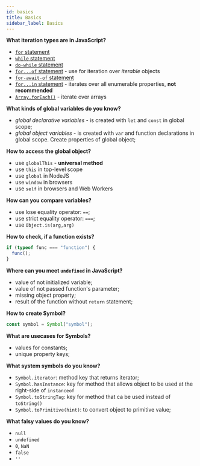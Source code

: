```yaml
---
id: basics
title: Basics
sidebar_label: Basics
---
```


**What iteration types are in JavaScript?**

- [`for` statement](https://developer.mozilla.org/en-US/docs/Web/JavaScript/Reference/Statements/for)
- [`while` statement](https://developer.mozilla.org/en-US/docs/Web/JavaScript/Reference/statements/while)
- [`do-while` statement](https://developer.mozilla.org/en-US/docs/Web/JavaScript/Reference/statements/do...while)
- [`for...of` statement](https://developer.mozilla.org/en-US/docs/Web/JavaScript/Reference/Statements/for...of) - use for iteration over _iterable_ objects
- [`for-await-of` statement](https://developer.mozilla.org/en-US/docs/Web/JavaScript/Reference/Statements/for-await...of)
- [`for...in` statement](https://developer.mozilla.org/en-US/docs/Web/JavaScript/Reference/Statements/for...in) - iterates over all enumerable properties, **not recommended**
- [`Array.forEach()`](https://developer.mozilla.org/en-US/docs/Web/JavaScript/Reference/Global_Objects/Array/forEach) - iterate over arrays

**What kinds of global variables do you know?**

- _global declarative variables_ - is created with `let` and `const` in global scope;
- _global object variables_ - is created with `var` and function declarations in global scope. Create properties of global object;

**How to access the global object?**

- use `globalThis` - **universal method**
- use `this` in top-level scope
- use `global` in NodeJS
- use `window` in browsers
- use `self` in browsers and Web Workers

**How can you compare variables?**

- use lose equality operator: `==`;
- use strict equality operator: `===`;
- use `Object.is(arg,arg)`

**How to check, if a function exists?**

```javascript
if (typeof func === "function") {
  func();
}
```

**Where can you meet `undefined` in JavaScript?**

- value of not initialized variable;
- value of not passed function's parameter;
- missing object property;
- result of the function without `return` statement;

**How to create Symbol?**

```javascript
const symbol = Symbol("symbol");
```

**What are usecases for Symbols?**

- values for constants;
- unique property keys;

**What system symbols do you know?**

- `Symbol.iterator`: method key that returns iterator;
- `Symbol.hasInstance`: key for method that allows object to be used at the right-side of `instanceof`
- `Symbol.toStringTag`: key for method that ca be used instead of `toString()`
- `Symbol.toPrimitive(hint)`: to convert object to primitive value;

**What falsy values do you know?**

- `null`
- `undefined`
- `0`, `NaN`
- `false`
- `''`
